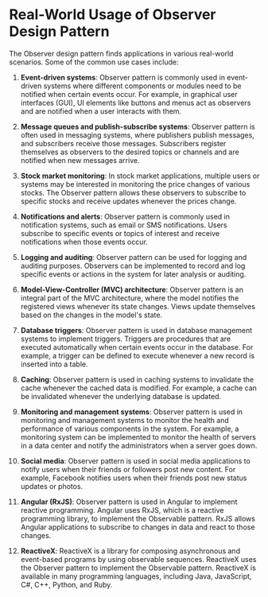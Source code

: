 # Real-World Usage of Observer Design Pattern

The Observer design pattern finds applications in various real-world scenarios. Some of the common use cases include:

1. **Event-driven systems**: Observer pattern is commonly used in event-driven systems where different components or modules need to be notified when certain events occur. For example, in graphical user interfaces (GUI), UI elements like buttons and menus act as observers and are notified when a user interacts with them.

2. **Message queues and publish-subscribe systems**: Observer pattern is often used in messaging systems, where publishers publish messages, and subscribers receive those messages. Subscribers register themselves as observers to the desired topics or channels and are notified when new messages arrive.

3. **Stock market monitoring**: In stock market applications, multiple users or systems may be interested in monitoring the price changes of various stocks. The Observer pattern allows these observers to subscribe to specific stocks and receive updates whenever the prices change.

4. **Notifications and alerts**: Observer pattern is commonly used in notification systems, such as email or SMS notifications. Users subscribe to specific events or topics of interest and receive notifications when those events occur.

5. **Logging and auditing**: Observer pattern can be used for logging and auditing purposes. Observers can be implemented to record and log specific events or actions in the system for later analysis or auditing.

6. **Model-View-Controller (MVC) architecture**: Observer pattern is an integral part of the MVC architecture, where the model notifies the registered views whenever its state changes. Views update themselves based on the changes in the model's state.

7. **Database triggers**: Observer pattern is used in database management systems to implement triggers. Triggers are procedures that are executed automatically when certain events occur in the database. For example, a trigger can be defined to execute whenever a new record is inserted into a table.

8. **Caching**: Observer pattern is used in caching systems to invalidate the cache whenever the cached data is modified. For example, a cache can be invalidated whenever the underlying database is updated.

9. **Monitoring and management systems**: Observer pattern is used in monitoring and management systems to monitor the health and performance of various components in the system. For example, a monitoring system can be implemented to monitor the health of servers in a data center and notify the administrators when a server goes down.

10. **Social media**: Observer pattern is used in social media applications to notify users when their friends or followers post new content. For example, Facebook notifies users when their friends post new status updates or photos.

11. **Angular (RxJS)**: Observer pattern is used in Angular to implement reactive programming. Angular uses RxJS, which is a reactive programming library, to implement the Observable pattern. RxJS allows Angular applications to subscribe to changes in data and react to those changes.

12. **ReactiveX**: ReactiveX is a library for composing asynchronous and event-based programs by using observable sequences. ReactiveX uses the Observer pattern to implement the Observable pattern. ReactiveX is available in many programming languages, including Java, JavaScript, C#, C++, Python, and Ruby.
